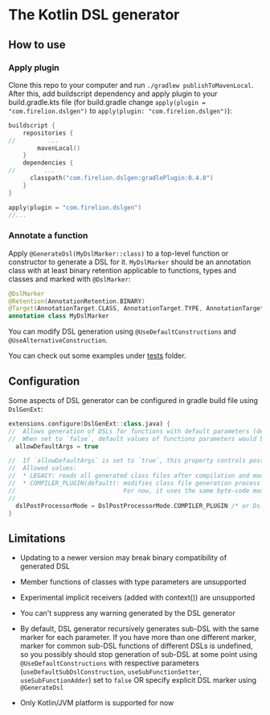 # The Kotlin DSL generator

## How to use

### Apply plugin

Clone this repo to your computer and run `./gradlew publishToMavenLocal`.
After this, add buildscript dependency and apply plugin
to your build.gradle.kts file 
(for build.gradle change `apply(plugin = "com.firelion.dslgen")`
to `apply(plugin: "com.firelion.dslgen")`):

<!--- @hardlink#001 (version in gradlePlugin dependency) -->
```kotlin
buildscript {
    repositories {
//         ...
        mavenLocal()
    }
    dependencies {
//        ...         
      classpath("com.firelion.dslgen:gradlePlugin:0.4.0")
    }
}

apply(plugin = "com.firelion.dslgen")
//...
```

### Annotate a function
Apply `@GenerateDsl(MyDslMarker::class)` to a top-level function or constructor to generate a DSL for it.
`MyDslMarker` should be an annotation class with at least binary retention 
applicable to functions, types and classes and marked with `@DslMarker`:
```kotlin
@DslMarker
@Retention(AnnotationRetention.BINARY)
@Target(AnnotationTarget.CLASS, AnnotationTarget.TYPE, AnnotationTarget.FUNCTION, AnnotationTarget.PROPERTY)
annotation class MyDslMarker
```
You can modify DSL generation using `@UseDefaultConstructions` and `@UseAlternativeConstruction`.

You can check out some examples under [tests](processor/src/test/kotlin/com/firelion/dslgen) folder.

## Configuration

Some aspects of DSL generator can be configured in gradle build file using `DslGenExt`:

```kotlin
extensions.configure(DslGenExt::class.java) {
//  Allows generation of DSLs for functions with default parameters (default value is `true`)
//  When set to `false`, default values of functions parameters would be ignored
  allowDefaultArgs = true

//  If `allowDefaultArgs` is set to `true`, this property controls post-processor used to support default parameters
//  Allowed values:
//  * LEGACY: reads all generated class files after compilation and modify their byte-code. Not recommended
//  * COMPILER_PLUGIN(default): modifies class file generation process using kotlin compiler plugin. 
//                              For now, it uses the same byte-code modification technics as LEGACY option.
//                     
  dslPostProcessorMode = DslPostProcessorMode.COMPILER_PLUGIN /* or DslPostProcessorMode.LEGACY */
}
```

## Limitations

* Updating to a newer version may break binary compatibility of generated DSL

* Member functions of classes with type parameters are unsupported

* Experimental implicit receivers (added with context()) are unsupported

* You can't suppress any warning generated by the DSL generator

* By default, DSL generator recursively generates sub-DSL with the same marker for each parameter.
  If you have more than one different marker, marker for common sub-DSL functions of different DSLs is undefined,
  so you possibly should stop generation of sub-DSL at some point
  using `@UseDefaultConstructions` with respective parameters 
  (`useDefaultSubDslConstruction`, `useSubFunctionSetter`, `useSubFunctionAdder`) set to `false` OR
  specify explicit DSL marker using `@GenerateDsl`

* Only Kotlin/JVM platform is supported for now 